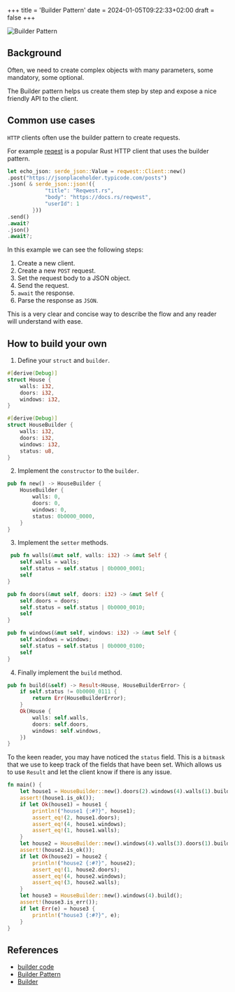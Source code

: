 +++
title = 'Builder Pattern'
date = 2024-01-05T09:22:33+02:00
draft = false
+++

![Builder Pattern](https://imagedelivery.net/3RKw_J_fJQ_4KpJP3_YgXA/56f3edee-d864-4cc0-160d-095b05639f00/public)

## Background

Often, we need to create complex objects with many parameters, some mandatory, some optional.

The Builder pattern helps us create them step by step and expose a nice friendly API to the client.

## Common use cases

`HTTP` clients often use the builder pattern to create requests.

For example [reqest](https://github.com/seanmonstar/reqwest) is a popular Rust HTTP client that uses the builder
pattern.

```rust
let echo_json: serde_json::Value = reqwest::Client::new()
.post("https://jsonplaceholder.typicode.com/posts")
.json( & serde_json::json!({
            "title": "Reqwest.rs",
            "body": "https://docs.rs/reqwest",
            "userId": 1
        }))
.send()
.await?
.json()
.await?;
```

In this example we can see the following steps:

1. Create a new client.
2. Create a new `POST` request.
3. Set the request body to a JSON object.
4. Send the request.
5. `await` the response.
6. Parse the response as `JSON`.

This is a very clear and concise way to describe the flow and any reader will understand with ease.

## How to build your own

1. Define your `struct` and `builder`.

```rust
#[derive(Debug)]
struct House {
    walls: i32,
    doors: i32,
    windows: i32,
}

#[derive(Debug)]
struct HouseBuilder {
    walls: i32,
    doors: i32,
    windows: i32,
    status: u8,
}
```

2. Implement the `constructor` to the `builder`.

```rust
pub fn new() -> HouseBuilder {
    HouseBuilder {
        walls: 0,
        doors: 0,
        windows: 0,
        status: 0b0000_0000,
    }
}
```

3. Implement the `setter` methods.

```rust
 pub fn walls(&mut self, walls: i32) -> &mut Self {
    self.walls = walls;
    self.status = self.status | 0b0000_0001;
    self
}

pub fn doors(&mut self, doors: i32) -> &mut Self {
    self.doors = doors;
    self.status = self.status | 0b0000_0010;
    self
}

pub fn windows(&mut self, windows: i32) -> &mut Self {
    self.windows = windows;
    self.status = self.status | 0b0000_0100;
    self
}
```

4. Finally implement the `build` method.

```rust
pub fn build(&self) -> Result<House, HouseBuilderError> {
    if self.status != 0b0000_0111 {
        return Err(HouseBuilderError);
    }
    Ok(House {
        walls: self.walls,
        doors: self.doors,
        windows: self.windows,
    })
}
```

To the keen reader, you may have noticed the `status` field.
This is a `bitmask` that we use to keep track of the fields that have been set.
Which allows us to use `Result` and let the client know if there is any issue.

```rust
fn main() {
    let house1 = HouseBuilder::new().doors(2).windows(4).walls(1).build();
    assert!(house1.is_ok());
    if let Ok(house1) = house1 {
        println!("house1 {:#?}", house1);
        assert_eq!(2, house1.doors);
        assert_eq!(4, house1.windows);
        assert_eq!(1, house1.walls);
    }
    let house2 = HouseBuilder::new().windows(4).walls(3).doors(1).build();
    assert!(house2.is_ok());
    if let Ok(house2) = house2 {
        println!("house2 {:#?}", house2);
        assert_eq!(1, house2.doors);
        assert_eq!(4, house2.windows);
        assert_eq!(3, house2.walls);
    }
    let house3 = HouseBuilder::new().windows(4).build();
    assert!(house3.is_err());
    if let Err(e) = house3 {
        println!("house3 {:#?}", e);
    }
}
```

## References

- [builder code](https://github.com/ohaddahan/tech-tapas/tree/master/examlpes/builder/src/main.rs)
- [Builder Pattern](https://en.wikipedia.org/wiki/Builder_pattern)
- [Builder](https://refactoring.guru/design-patterns/builder)